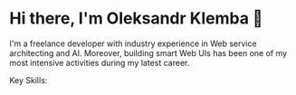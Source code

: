 # Hi there, I'm Oleksandr Klemba 👋

I'm a freelance developer with industry experience in Web service architecting and AI. Moreover, building smart Web UIs has been one of my most intensive activities during my latest career.

Key Skills:

<!--
**olexklemba64/olexklemba64** is a ✨ _special_ ✨ repository because its `README.md` (this file) appears on your GitHub profile.

Here are some ideas to get you started:

- 🔭 I’m currently working on ...
- 🌱 I’m currently learning ...
- 👯 I’m looking to collaborate on ...
- 🤔 I’m looking for help with ...
- 💬 Ask me about ...
- 📫 How to reach me: ...
- 😄 Pronouns: ...
- ⚡ Fun fact: ...
-->
